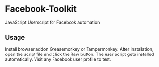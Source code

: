 # Facebook-Toolkit
JavaScript Userscript for Facebook automation

## Usage

Install browser addon Greasemonkey or Tampermonkey. After installation, open the script file and click the Raw button. The user script gets installed automatically. Visit any Facebook user profile to test.